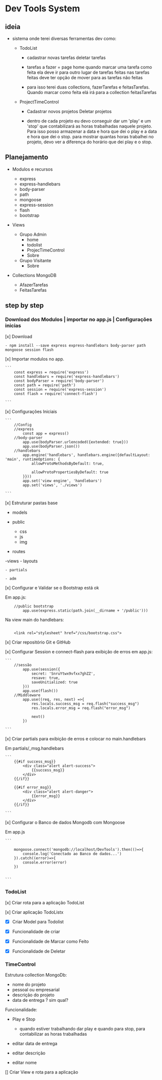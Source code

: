 # Dev Tools System

## ideia
    
- sistema onde terei diversas ferramentas dev como: 

    - TodoList 
        - cadastrar novas tarefas
        deletar tarefas

        - tarefas a fazer = page home
        quando marcar uma tarefa como feita ela deve ir para outro lugar de tarefas feitas
        nas tarefas feitas deve ter opção de mover para as tarefas não feitas

        - para isso terei duas collections, fazerTarefas e feitasTarefas. Quando marcar como feita elá irá para a collection feitasTarefas
    

    - ProjectTimeControl
        
        - Cadastrar novos projetos
        Deletar projetos

        - dentro de cada projeto eu devo conseguir dar um 'play' e um 'stop' que contabilizará as horas trabalhadas naquele projeto. Para isso posso armazenar a data e hora que dei o play e a data e hora que dei o stop. para mostrar quantas horas trabalhei no projeto, devo ver a diferença do horário que dei play e o stop.

## Planejamento

- Modulos e recursos
    - express
    - express-handlebars
    - body-parser
    - path
    - mongoose
    - express-session
    - flash
    - bootstrap

- Views
    - Grupo Admin
        - home
        - todolist
        - ProjecTimeControl
        - Sobre
    - Grupo Visitante
        - Sobre

- Collections MongoDB
    - AfazerTarefas
    - FeitasTarefas

## step by step


### Download dos Modulos | importar no app.js | Configurações inicias

[x] Download

    - npm install --save express express-handlebars body-parser path mongoose session flash

[x] Importar modulos no app.

    ```
        const express = require('express')
        const handlebars = require('express-handlebars')
        const bodyParser = require('body-parser')
        const path = require('path')
        const session = require('express-session')
        const flash = require('connect-flash')

    ```
[x] Configurações Iniciais

    ```
        //Config
        //express
            const app = express()
        //body-parser
            app.use(bodyParser.urlencoded({extended: true}))
            app.use(bodyParser.json())
        //handlebars
            app.engine('handlebars', handlebars.engine({defaultLayout: 'main', runtimeOptions: {
                allowProtoMethodsByDefault: true, 

                allowProtoPropertiesByDefault: true
            }}))
            app.set('view engine', 'handlebars')
            app.set('views', './views')

    ```

[x] Estruturar pastas base

- models

- public
    - css
    - js
    - img

- routes

-views
    - layouts

    - partials
    
    - adm

    
[x] Configurar e Validar se o Bootstrap está ok

Em app.js:

```
    //public bootstrap
        app.use(express.static(path.join(__dirname + '/public')))

```
Na view main do handlebars: 

```

    <link rel="stylesheet" href="/css/bootstrap.css">

```


[x] Criar repositório Git e GitHub


[x] Configurar Session e connect-flash para exibição de erros 
em app.js: 

    ```
        //sessão
            app.use(session({
                secret: 'SnruYtwx9vfxx7ghZZ',
                resave: true,
                saveUnitialized: true
            }))
            app.use(flash())
        //Middleware
            app.use((req, res, next) =>{
                res.locals.success_msg = req.flash("success_msg")
                res.locals.error_msg = req.flash("error_msg")

                next()
            })
        
    ```

[x] Criar partials para exibição de erros e colocar no main.handlebars

Em partials/_msg.handlebars

    ```
        {{#if success_msg}}
            <div class="alert alert-success">
                {{success_msg}}
            </div>
        {{/if}}

        {{#if error_msg}}
            <div class="alert alert-danger">
                {{error_msg}}
            </div>
        {{/if}}
        
    ```

[x] Configurar o Banco de dados Mongodb com Mongoose

Em app.js

    ```
    
        mongoose.connect('mongodb://localhost/DevTools').then(()=>{
            console.log('Conectado ao Banco de dados...')
        }).catch((error)=>{
            console.error(error)
        })
    
    
    ```

### TodoList

[x] Criar rota para a aplicação TodoList

[x] Criar aplicação TodoListx

- [x] Criar Model para Todolist

- [x] Funcionalidade de criar 

- [x] Funcionalidade de Marcar como Feito

- [x] Funcionalidade de Deletar

### TimeControl

Estrutura collection MongoDb: 
- nome do projeto
- pessoal ou empresarial
- descrição do projeto
- data de entrega ? sim qual?

Funcionalidade:

- Play e Stop
    - quando estiver trabalhando dar play e quando para stop, para contabilizar as horas trabalhadas

- editar data de entrega

- editar descrição

- editar nome

[] Criar View e rota para a aplicação

